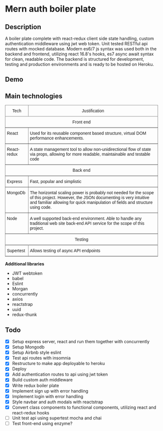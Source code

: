 # Mern auth boiler plate

## Description

A boiler plate complete with react-redux client side state handling, custom authentication middleware using jwt web token. Unit tested RESTful api routes with mocked database. Modern es6/7 js syntax was used both in the backend and frontend, utilizing react 16.8's hooks, es7 async await syntax for clean, readable code. The backend is structured for development, testing and production environments and is ready to be hosted on Heroku.

## Demo

## Main technologies

<style type="text/css">
.tg  {border-collapse:collapse;border-spacing:0;}
.tg td{border-color:black;border-style:solid;border-width:1px;font-family:Arial, sans-serif;font-size:14px;
  overflow:hidden;padding:10px 5px;word-break:normal;}
.tg th{border-color:black;border-style:solid;border-width:1px;font-family:Arial, sans-serif;font-size:14px;
  font-weight:normal;overflow:hidden;padding:10px 5px;word-break:normal;}
.tg .tg-c3ow{border-color:inherit;text-align:center;vertical-align:top}
.tg .tg-0pky{border-color:inherit;text-align:left;vertical-align:top}
</style>
<table class="tg">
<thead>
  <tr>
    <td class="tg-c3ow">Tech</td>
    <td class="tg-c3ow">Justification</td>
  </tr>

</thead>
<tbody>
  <tr>
    <th class="tg-c3ow" colspan="2">Front end</th>
  </tr>
  <tr>
    <td class="tg-0pky">React</td>
    <td class="tg-0pky">Used for its reusable component based structure, virtual DOM performance enhancements.</td>
  </tr>
  <tr>
    <td class="tg-0pky">React-redux</td>
    <td class="tg-0pky">A state management tool to allow non-unidirectional flow of state via props, allowing for more readable, maintainable and testable code</td>
  </tr>
  <tr>
    <th class="tg-c3ow" colspan="2">Back end</th>
  <tr>
    <td class="tg-0pky">Express</td>
    <td class="tg-0pky">Fast, popular and simplistic</td>
  </tr>
  <tr>
    <td class="tg-0pky">MongoDb</td>
    <td class="tg-0pky">The horizontal scaling power is probably not needed for the scope of this project. However, the JSON documenting is very intuitive and familiar allowing for quick manipulation of fields and structure using code.</td>
  </tr>
  <tr>
    <td class="tg-0pky">Node</td>
    <td class="tg-0pky">A well supported back-end environment. Able to handle any traditional web site back-end API service for the scope of this project.</td>
  </tr>
  <tr>
    <th class="tg-c3ow" colspan="2">Testing</th>
  <tr>
  <tr>
    <td class="tg-0pky">Supertest</td>
    <td class="tg-0pky">Allows testing of async API endpoints</td>
  </tr>
</tbody>
</table>

**Additional libraries**

- JWT webtoken
- babel
- Eslint
- Morgan
- concurrently
- axios
- reactstrap
- uuid
- redux-thunk

## Todo

- [x] Setup express server, react and run them together with concurrently
- [x] Setup Mongodb
- [x] Setup Airbnb style eslint
- [x] Test api routes with insomnia
- [x] Restructure to make app deployable to heroku
- [x] Deploy
- [x] Add authentication routes to api using jwt token
- [x] Build custom auth middleware
- [x] Write redux boiler plate
- [x] Implement sign up with error handling
- [x] Implement login with error handling
- [x] Style navbar and auth modals with reactstrap
- [x] Convert class components to functional components, utilizing react and react-redux hooks
- [ ] Unit test api using supertest mocha and chai
- [ ] Test front-end using enzyme?

